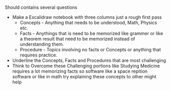 Should contains several questions 
  - Make a Excalidraw notebook with three columns just a rough first pass 
    - Concepts - Anything that needs to be understood, Math, Physics etc. 
    - Facts - Anythings that is need to be memorized like grammer or like a theorem result that need to be memorized instead of understanding them.
    - Procedure - Topics involving no facts or Concepts or anything that requires practice.
  - Underline the Concepts, Facts and Procedures that are most challenging 
  - Think to Overcome these Challenging portions like Studying Medicine requires a lot memorizing facts so software like a space repition software or like in math try explaining these concepts to other might help 